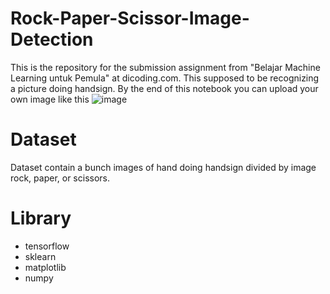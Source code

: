 # Rock-Paper-Scissor-Image-Detection
This is the repository for the submission assignment from "Belajar Machine Learning untuk Pemula" at dicoding.com. This supposed to be recognizing a picture doing handsign. By the end of this notebook you can upload your own image like this ![image](https://user-images.githubusercontent.com/62890028/152838729-d7cdd72b-d3b7-46bd-bf7e-85902dfdc897.png)
 
# Dataset
Dataset contain a bunch images of hand doing handsign divided by image rock, paper, or scissors.
# Library
 - tensorflow
 - sklearn
 - matplotlib
 - numpy
